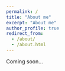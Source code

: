 ```yaml
---
permalink: /
title: "About me"
excerpt: "About me"
author_profile: true
redirect_from: 
  - /about/
  - /about.html
---
```


Coming soon...


